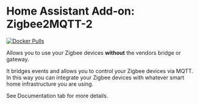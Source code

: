 # Home Assistant Add-on: Zigbee2MQTT-2

[![Docker Pulls](https://img.shields.io/docker/pulls/zigbee2mqtt/zigbee2mqtt-amd64.svg?style=flat-square&logo=docker)](https://cloud.docker.com/u/dwelch2101/repository/docker/zigbee2mqtt/zigbee2mqtt-amd64)

Allows you to use your Zigbee devices **without** the vendors bridge or gateway.

It bridges events and allows you to control your Zigbee devices via MQTT. In this way you can integrate your Zigbee devices with whatever smart home infrastructure you are using.

See Documentation tab for more details.
